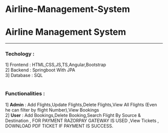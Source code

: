 # Airline-Management-System
<h1> Airline Management System</h1>

<hr>

<h3>Techology : </h3> 
            1] Frontend : HTML,CSS,JS,TS,Angular,Bootstrap
<br>
            2] Backend : Springboot With JPA
<br>
            3] Database : SQL   
<br>
<br>
            
<h3>Functionalities :</h3> 
1] <b>Admin</b> : Add Flights,Update Flights,Delete Flights,View All Flights (Even he can filter by flight Number),View Bookings 
  <br>                
2] <b>User</b> : Add Bookings,Delete Booking,Search Flight By Source & Destination , FOR PAYMENT RAZORPAY GATEWAY IS USED ,View Tickets , DOWNLOAD PDF TICKET IF PAYMENT IS SUCCESS.


                  
